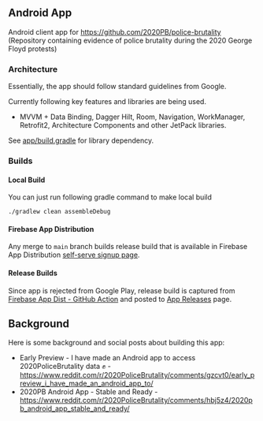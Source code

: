## Android App 

Android client app for https://github.com/2020PB/police-brutality (Repository containing evidence of police brutality during the 2020 George Floyd protests)

### Architecture

Essentially, the app should follow standard guidelines from Google.

Currently following key features and libraries are being used.

* MVVM + Data Binding, Dagger Hilt, Room, Navigation, WorkManager, Retrofit2, Architecture Components and other JetPack libraries.

See [app/build.gradle](https://github.com/amardeshbd/android-police-brutality-incidents/blob/develop/android-app/app/build.gradle#L87) for library dependency.

### Builds

#### Local Build
You can just run following gradle command to make local build

```
./gradlew clean assembleDebug
```

#### Firebase App Distribution

Any merge to `main` branch builds release build that is available in Firebase App Distribution [self-serve signup page](https://appdistribution.firebase.dev/i/5d2cb8359305f7e7).


#### Release Builds

Since app is rejected from Google Play, release build is captured from [Firebase App Dist - GitHub Action](https://github.com/amardeshbd/android-police-brutality-incidents/actions?query=workflow%3A%22Firebase+App+Distribution%22) and posted to [App Releases](https://github.com/amardeshbd/android-police-brutality-incidents/releases) page.


## Background

Here is some background and social posts about building this app:

* Early Preview - I have made an Android app to access 2020PoliceBrutality data ✊ - https://www.reddit.com/r/2020PoliceBrutality/comments/gzcvt0/early_preview_i_have_made_an_android_app_to/
* 2020PB Android App - Stable and Ready - https://www.reddit.com/r/2020PoliceBrutality/comments/hbj5z4/2020pb_android_app_stable_and_ready/
